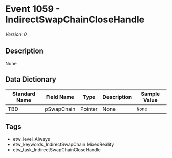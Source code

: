 # Event 1059 - IndirectSwapChainCloseHandle
###### Version: 0

## Description
None

## Data Dictionary
|Standard Name|Field Name|Type|Description|Sample Value|
|---|---|---|---|---|
|TBD|pSwapChain|Pointer|None|`None`|

## Tags
* etw_level_Always
* etw_keywords_IndirectSwapChain MixedReality
* etw_task_IndirectSwapChainCloseHandle
